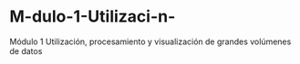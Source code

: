 # M-dulo-1-Utilizaci-n-
Módulo 1 Utilización, procesamiento y visualización de grandes volúmenes de datos
